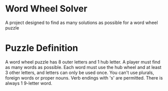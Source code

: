 # Word Wheel Solver

A project designed to find as many solutions as possible for a word wheel puzzle


# Puzzle Definition
A word wheel puzzle has 8 outer letters and 1 hub letter. 
A player must find as many words as possible.
Each word must use the hub wheel and at least 3 other letters, and letters can only be used once.
You can't use plurals, foreign words or proper nouns. 
Verb endings with 's' are permitted.
There is always 1 9-letter word.